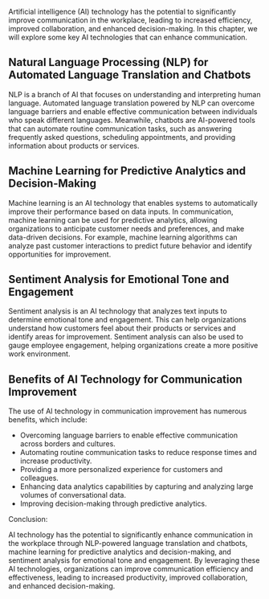 

Artificial intelligence (AI) technology has the potential to significantly improve communication in the workplace, leading to increased efficiency, improved collaboration, and enhanced decision-making. In this chapter, we will explore some key AI technologies that can enhance communication.

Natural Language Processing (NLP) for Automated Language Translation and Chatbots
---------------------------------------------------------------------------------

NLP is a branch of AI that focuses on understanding and interpreting human language. Automated language translation powered by NLP can overcome language barriers and enable effective communication between individuals who speak different languages. Meanwhile, chatbots are AI-powered tools that can automate routine communication tasks, such as answering frequently asked questions, scheduling appointments, and providing information about products or services.

Machine Learning for Predictive Analytics and Decision-Making
-------------------------------------------------------------

Machine learning is an AI technology that enables systems to automatically improve their performance based on data inputs. In communication, machine learning can be used for predictive analytics, allowing organizations to anticipate customer needs and preferences, and make data-driven decisions. For example, machine learning algorithms can analyze past customer interactions to predict future behavior and identify opportunities for improvement.

Sentiment Analysis for Emotional Tone and Engagement
----------------------------------------------------

Sentiment analysis is an AI technology that analyzes text inputs to determine emotional tone and engagement. This can help organizations understand how customers feel about their products or services and identify areas for improvement. Sentiment analysis can also be used to gauge employee engagement, helping organizations create a more positive work environment.

Benefits of AI Technology for Communication Improvement
-------------------------------------------------------

The use of AI technology in communication improvement has numerous benefits, which include:

* Overcoming language barriers to enable effective communication across borders and cultures.
* Automating routine communication tasks to reduce response times and increase productivity.
* Providing a more personalized experience for customers and colleagues.
* Enhancing data analytics capabilities by capturing and analyzing large volumes of conversational data.
* Improving decision-making through predictive analytics.

Conclusion:

AI technology has the potential to significantly enhance communication in the workplace through NLP-powered language translation and chatbots, machine learning for predictive analytics and decision-making, and sentiment analysis for emotional tone and engagement. By leveraging these AI technologies, organizations can improve communication efficiency and effectiveness, leading to increased productivity, improved collaboration, and enhanced decision-making.

